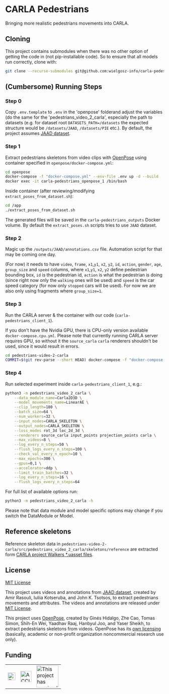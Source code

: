 # CARLA Pedestrians
Bringing more realistic pedestrians movements into CARLA.

## Cloning
This project contains submodules when there was no other option of getting the code in (not pip-installable code). So to ensure that all models run correctly, clone with:

```sh
git clone --recurse-submodules git@github.com:wielgosz-info/carla-pedestrians.git
```

## (Cumbersome) Running Steps

### Step 0
Copy `.env.template` to `.env` in the 'openpose' folderand adjust the variables (do the same for the 'pedestrians_video_2_carla', especially the path to datasets (e.g. for dataset root `DATASETS_PATH=/datasets` the expected structure would be `/datasets/JAAD`, `/datasets/PIE` etc.). By default, the project assumes [JAAD dataset](https://data.nvision2.eecs.yorku.ca/JAAD_dataset/).

### Step 1
Extract pedestrians skeletons from video clips with [OpenPose](https://github.com/CMU-Perceptual-Computing-Lab/openpose) using container specified in `openpose/docker-compose.yml`:

```sh
cd openpose
docker-compose -f "docker-compose.yml" --env-file .env up -d --build
docker exec -it carla-pedestrians_openpose_1 /bin/bash
```

Inside container (after reviewing/modifying `extract_poses_from_dataset.sh`):
```sh
cd /app
./extract_poses_from_dataset.sh
```

The generated files will be saved in the `carla-pedestrians_outputs` Docker volume. By default the `extract_poses.sh` scripts tries to use `JAAD` dataset.

### Step 2
Magic up the `/outputs/JAAD/annotations.csv` file. Automation script for that may be coming one day.

(For now) it needs to have `video`, `frame`, `x1`,`y1`, `x2`, `y2`, `id`, `action`, `gender`, `age`, `group_size` and `speed` columns, where `x1`,`y1`, `x2`, `y2` define pedestrian bounding box, `id` is the pedestrian id, `action` is what the pedestrian is doing (since right now only the `walking` ones will be used) and `speed` is the car speed category (for now only `stopped` cars will be used). For now we are also only using fragments where `group_size=1`.

### Step 3
Run the CARLA server & the container with our code (`carla-pedestrians_client_1`).

If you don't have the Nvidia GPU, there is CPU-only version available `docker-compose.cpu.yml`.
Please note that currently running CARLA server requires GPU, so without it the `source_carla`
`carla` renderers shouldn't be used, since it would result in errors.

```sh
cd pedestrians-video-2-carla
COMMIT=$(git rev-parse --short HEAD) docker-compose -f "docker-compose.yml" --env-file .env up -d --build
```

### Step 4
Run selected experiment inside `carla-pedestrians_client_1`, e.g.:

```sh
python3 -m pedestrians_video_2_carla \
    --data_module_name=Carla2D3D \
    --model_movements_name=LinearAE \
    --clip_length=180 \
    --batch_size=64 \
    --num_workers=32 \
    --input_nodes=CARLA_SKELETON \
    --output_nodes=CARLA_SKELETON \
    --loss_modes rot_3d loc_2d_3d \
    --renderers source_carla input_points projection_points carla \
    --max_videos=8 \
    --log_every_n_steps=50 \
    --flush_logs_every_n_steps=100 \
    --check_val_every_n_epoch=10 \
    --max_epochs=300 \
    --gpus=0,1 \
    --accelerator=ddp \
    --limit_train_batches=32 \
    --log_every_n_steps=16 \
    --flush_logs_every_n_steps=64
```

For full list of available options run:

```sh
python3 -m pedestrians_video_2_carla -h
```

Please note that data module and model specific options may change if you switch the DataModule or Model.

## Reference skeletons
Reference skeleton data in `pedestrians-video-2-carla/src/pedestrians_video_2_carla/skeletons/reference` are extracted form [CARLA project Walkers *.uasset files](https://bitbucket.org/carla-simulator/carla-content).

## License
[MIT License](https://github.com/wielgosz-info/carla-pedestrians/blob/main/LICENSE)

This project uses videos and annotations from [JAAD dataset](https://data.nvision2.eecs.yorku.ca/JAAD_dataset/), created by Amir Rasouli, Iuliia Kotseruba, and John K. Tsotsos, to extract pedestrians movements and attributes. The videos and annotations are released under [MIT License](https://github.com/ykotseruba/JAAD/blob/JAAD_2.0/LICENSE).

This project uses [OpenPose](https://github.com/CMU-Perceptual-Computing-Lab/openpose), created by Ginés Hidalgo, Zhe Cao, Tomas Simon, Shih-En Wei, Yaadhav Raaj, Hanbyul Joo, and Yaser Sheikh, to extract pedestrians skeletons from videos. OpenPose has its [own licensing](https://github.com/CMU-Perceptual-Computing-Lab/openpose/blob/master/LICENSE) (basically, academic or non-profit organization noncommercial research use only).

## Funding

|                                                                                                                                                        |                                                                                                                                                |                                                                                                                                                                                                                                                                                                                                                                                                                |
| ------------------------------------------------------------------------------------------------------------------------------------------------------ | ---------------------------------------------------------------------------------------------------------------------------------------------- | -------------------------------------------------------------------------------------------------------------------------------------------------------------------------------------------------------------------------------------------------------------------------------------------------------------------------------------------------------------------------------------------------------------- |
| <img src="https://github.com/wielgosz-info/pedestrians-video-2-carla/blob/main/docs/_static/images/logos/Logo Tecniospring INDUSTRY_white.JPG" alt="Tecniospring INDUSTRY" style="height: 24px;"> | <img src="https://github.com/wielgosz-info/pedestrians-video-2-carla/blob/main/docs/_static/images/logos/ACCIO_horizontal.PNG" alt="ACCIÓ Government of Catalonia" style="height: 35px;"> | <img src="https://github.com/wielgosz-info/pedestrians-video-2-carla/blob/main/docs/_static/images/logos/EU_emblem_and_funding_declaration_EN.PNG" alt="This project has received funding from the European Union's Horizon 2020 research and innovation programme under Marie Skłodowska-Curie grant agreement No. 801342 (Tecniospring INDUSTRY) and the Government of Catalonia's Agency for Business Competitiveness (ACCIÓ)." style="height: 70px;"> |
